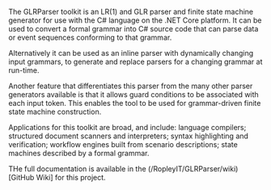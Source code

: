 The GLRParser toolkit is an LR(1) and GLR parser and finite state machine generator 
for use with the C# language on the .NET Core platform. It can be used to convert
a formal grammar into C# source code that can parse data or event sequences conforming 
to that grammar. 

Alternatively it can be used as an inline parser with dynamically changing input grammars, 
to generate and replace parsers for a changing grammar at run-time. 

Another feature that differentiates this parser from the many other parser generators 
available is that it allows guard conditions to be associated with each input token. 
This enables the tool to be used for grammar-driven finite state machine construction.

Applications for this toolkit are broad, and include: language compilers; structured 
document scanners and interpreters; syntax highlighting and verification; workflow engines 
built from scenario descriptions; state machines described by a formal grammar.

THe full documentation is available in the (/RopleyIT/GLRParser/wiki)[GitHub Wiki] for this project.
